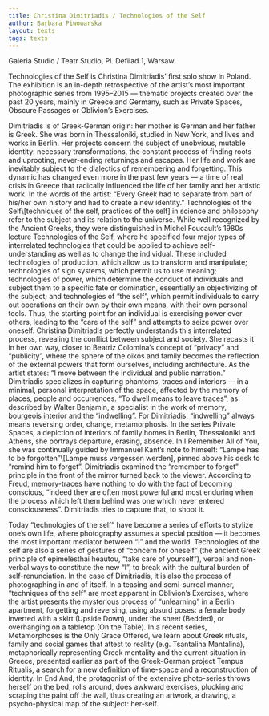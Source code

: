 ```yaml
---
title: Christina Dimitriadis / Technologies of the Self
author: Barbara Piwowarska
layout: texts
tags: texts
---
```

Galeria Studio / Teatr Studio, Pl. Defilad 1, Warsaw

Technologies of the Self is Christina Dimitriadis’ first solo show in Poland. The exhibition is an in-depth retrospective of the artist’s most important photographic series from 1995–2015 — thematic projects created over the past 20 years, mainly in Greece and Germany, such as Private Spaces, Obscure Passages or Oblivion’s Exercises.

Dimitriadis is of Greek-German origin: her mother is German and her father is Greek. She was born in Thessaloniki, studied in New York, and lives and works in Berlin. Her projects concern the subject of unobvious, mutable identity: necessary transformations, the constant process of finding roots and uprooting, never-ending returnings and escapes. Her life and work are inevitably subject to the dialectics of remembering and forgetting. This dynamic has changed even more in the past few years — a time of real crisis in Greece that radically influenced the life of her family and her artistic work. In the words of the artist: “Every Greek had to separate from part of his/her own history and had to create a new identity.” Technologies of the Self\\[techniques of the self, practices of the self] in science and philosophy refer to the subject and its relation to the universe. While well recognized by the Ancient Greeks, they were distinguished in Michel Foucault’s 1980s lecture Technologies of the Self, where he specified four major types of interrelated technologies that could be applied to achieve self-understanding as well as to change the individual. These included technologies of production, which allow us to transform and manipulate; technologies of sign systems, which permit us to use meaning; technologies of power, which determine the conduct of individuals and subject them to a specific fate or domination, essentially an objectivizing of the subject; and technologies of “the self”, which permit individuals to carry out operations on their own by their own means, with their own personal tools. Thus, the starting point for an individual is exercising power over others, leading to the “care of the self” and attempts to seize power over oneself. Christina Dimitriadis perfectly understands this interrelated process, revealing the conflict between subject and society. She recasts it in her own way, closer to Beatriz Colomina’s concept of “privacy” and “publicity”, where the sphere of the oikos and family becomes the reflection of the external powers that form ourselves, including architecture. As the artist states: “I move between the individual and public narration.” Dimitriadis specializes in capturing phantoms, traces and interiors — in a minimal, personal interpretation of the space, affected by the memory of places, people and occurrences. “To dwell means to leave traces”, as described by Walter Benjamin, a specialist in the work of memory, bourgeois interior and the “indwelling”. For Dimitriadis, “indwelling” always means reversing order, change, metamorphosis. In the series Private Spaces, a depiction of interiors of family homes in Berlin, Thessaloniki and Athens, she portrays departure, erasing, absence. In I Remember All of You, she was continually guided by Immanuel Kant’s note to himself: “Lampe has to be forgotten”\\[Lampe muss vergessen werden], pinned above his desk to “remind him to forget”. Dimitriadis examined the “remember to forget” principle in the front of the mirror turned back to the viewer. According to Freud, memory-traces have nothing to do with the fact of becoming conscious, “indeed they are often most powerful and most enduring when the process which left them behind was one which never entered consciousness”. Dimitriadis tries to capture that, to shoot it.

Today “technologies of the self” have become a series of efforts to stylize one’s own life, where photography assumes a special position — it becomes the most important mediator between “I” and the world. Technologies of the self are also a series of gestures of “concern for oneself” (the ancient Greek principle of epimelēsthai heautou, “take care of yourself”), verbal and non-verbal ways to constitute the new “I”, to break with the cultural burden of self-renunciation. In the case of Dimitriadis, it is also the process of photographing in and of itself. In a teasing and semi-surreal manner, “techniques of the self” are most apparent in Oblivion’s Exercises, where the artist presents the mysterious process of “unlearning” in a Berlin apartment, forgetting and reversing, using absurd poses: a female body inverted with a skirt (Upside Down), under the sheet (Bedded), or overhanging on a tabletop (On the Table). In a recent series, Metamorphoses is the Only Grace Offered, we learn about Greek rituals, family and social games that attest to reality (e.g. Tsantalina Mantalina), metaphorically representing Greek mentality and the current situation in Greece, presented earlier as part of the Greek-German project Tempus Ritualis, a search for a new definition of time-space and a reconstruction of identity. In End And, the protagonist of the extensive photo-series throws herself on the bed, rolls around, does awkward exercises, plucking and scraping the paint off the wall, thus creating an artwork, a drawing, a psycho-physical map of the subject: her-self.